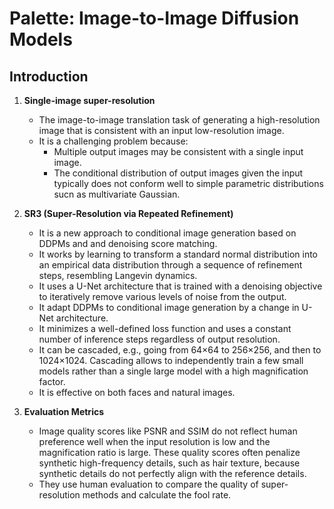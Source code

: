 # Palette: Image-to-Image Diffusion Models

## Introduction
1. **Single-image super-resolution**
    - The image-to-image translation task of generating a high-resolution image that is consistent with an input low-resolution image.
    -  It is a challenging problem because:
       - Multiple output images may be consistent with a single input image.
       - The conditional distribution of output images given the input typically does not conform well to simple parametric distributions sucn as multivariate Gaussian.
  
2. **SR3 (Super-Resolution via Repeated Refinement)**
   - It is a new approach to conditional image generation based on DDPMs and and denoising score matching.
   - It works by learning to transform a standard normal distribution into an empirical data distribution through a sequence of refinement steps, resembling Langevin dynamics. 
   - It uses a U-Net architecture that is trained with a denoising objective to iteratively remove various levels of noise from the output. 
   - It adapt DDPMs to conditional image generation by a change in U-Net architecture.
   - It minimizes a well-defined loss function and uses a constant number of inference steps regardless of output resolution.
   - It can be cascaded, e.g., going from 64×64 to 256×256, and then to 1024×1024. Cascading allows to independently train a few small models rather than a single large model with a high magnification factor.
   - It is effective on both faces and natural images.


3. **Evaluation Metrics**
   - Image quality scores like PSNR and SSIM do not reflect human preference well when the input resolution is low and the magnification ratio is large. These quality scores often penalize synthetic high-frequency details, such as hair texture, because synthetic details do not perfectly align with the reference details. 
   - They use human evaluation to compare the quality of super-resolution methods and calculate the fool rate.

